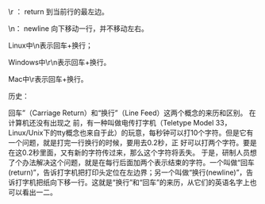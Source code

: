 \r ： return 到当前行的最左边。

\n： newline 向下移动一行，并不移动左右。

Linux中\n表示回车+换行；

Windows中\r\n表示回车+换行。

Mac中\r表示回车+换行。


历史：

回车”（Carriage Return）和“换行”（Line Feed）这两个概念的来历和区别。
 在计算机还没有出现之 前，有一种叫做电传打字机（Teletype Model 33，Linux/Unix下的tty概念也来自于此）的玩意，每秒钟可以打10个字符。但是它有一个问题，就是打完一行换行的时候，要用去0.2秒，正 好可以打两个字符。要是在这0.2秒里面，又有新的字符传过来，那么这个字符将丢失。
于是，研制人员想了个办法解决这个问题，就是在每行后面加两个表示结束的字符。一个叫做“回车(return)”，告诉打字机把打印头定位在左边界；另一个叫做“换行(newline)”，告诉打字机把纸向下移一行。这就是“换行”和“回车”的来历，从它们的英语名字上也可以看出一二。
